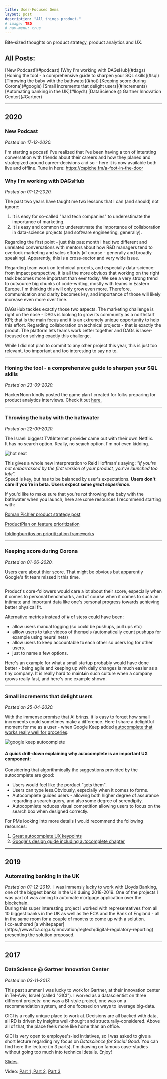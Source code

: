 ```yaml
---
title: User-Focused Gems
layout: post
description: "All things product."
# image: TBD
# nav-menu: true
---
```


Bite-sized thoughts on product strategy, product analytics and UX.

<h2>All Posts:</h2>
[New Podcast!](#podcast)
[Why I'm working with DAGsHub](#dags)
[Honing the tool - a comprehensive guide to sharpen your SQL skills](#sql)
[Throwing the baby with the bathwater](#hot)
[Keeping score during Corona](#google)
[Small increments that delight users](#increments)
[Automating banking in the UK](#lloyds)
[DataScience @ Gartner Innovation Center](#Gartner)

---

<h2>2020</h2>

<h3><a id="podcast">New Podcast</a></h3>
<i>Posted on 17-12-2020.</i>

I'm starting a pocast!
I've realized that I've been having a ton of intersting conversation with friends about their careers and how they planed and strategized around career-decisions and so - here it is now available both live and offline. Tune in here:
<a href="https://capiche.fm/a-foot-in-the-door">https://capiche.fm/a-foot-in-the-door</a>


<h3><a id="dags">Why I'm working with DAGsHub</a></h3>
<i>Posted on 01-12-2020.</i>


The past two years have taught me two lessons that I can (and should) not ignore:
1. It is easy for so-called "hard tech companies" to underestimate the importance of marketing.
2. It is easy and common to underestimate the importance of collaboration in data-science projects (and software engineering, generally).

Regarding the first point - just this past month I had two different and unrelated conversations with mentors about how R&D managers tend to overlook marketing and sales efforts (of course - generally and broadly speaking). Apparently, this is a cross-sector and very wide issue.

Regarding team work on technical projects, and especially data-science: from impact perspective, it is all the more obviuos that working on the right task becomes more important than ever today. We see a very strong trend to outsource big chunks of code-writing, mostly with teams in Eastern Europe. I'm thinking this will only grow even more. Therefore, communication and clarity becomes key, and importance of those will likely increase even more over time.

DAGsHub tackles exactly those two aspects. The marketing challenge is right on the nose - DAGs is looking to grow its community as a northstart KPI; that is the main focus and it is an extremely unique opportunity to help this effort.
Regarding collaboration on technical projects  - that is exactly the produt. The platform lets teams work better together and DAGs is laser-focused on solving exactly this challenge.

While I did not plan to commit to any other project this year, this is just too relevant, too important and too interesting to say no to.

---


<h3 id = "sql">Honing the tool - a comprehensive guide to sharpen your SQL skills</h3>
<i>Posted on 23-09-2020.</i>

HackerNoon kindly posted the game plan I created for folks preparing for product analytics interviews.
Check it out [here.](https://hackernoon.com/an-essential-plan-to-get-your-sql-knowledge-ready-for-interviews-xc3a3te0)

---

<h3 id="hot">Throwing the baby with the bathwater</h3>
<i>Posted on 22-09-2020.</i>

The Israeli biggest TV&Internet provider came out with their own Netflix.<br>
It has no search option. Really, no search option. I'm not even kidding.

<img src="{% link /assets/images/hotNetflixFake.jpeg %}" alt="hot next" style="max-width:50%;">

This gives a whole new interpretation to Reid Hoffman's saying:
_"if you're not embarrassed by the first version of your product, you've launched too late"._<br>
Speed is key, but has to be balanced by user's expectations.
**Users don't care if you're in beta.**
**Users expect some _great experience_.**

If you'd like to make sure that you're not throwing the baby with the bathwater when you launch, here are some resources I recommend starting with:

[Roman Pichler product strategy post](https://romanpichler.com/blog/10-tips-creating-agile-product-roadmap/)

[ProductPlan on feature prioritization](https://productplan.com/strategies-prioritize-product-features/)

[foldingburritos on prioritization frameworks](https://foldingburritos.com/product-prioritization-techniques/)

---

<h3 id="google">Keeping score during Corona</h3>
<i>Posted on 01-06-2020.</i>

Users care about thier score. That might be obvious but apparently Google's fit team missed it this time.

<span class="image right imagerightblog">
<img src="{% link /assets/images/2020-04-25_google_fit_corona.jpg %}" alt="">
</span>

Product's core-followers would care a lot about their score, especially when it comes to personal benchmarks, and of course when it comes to such an intimate and important data like one's personal progress towards achieving better physical fit.

Alternative metrics instead of # of steps could have been:

- allow users manual logging (so could be pushups, pull ups etc)
- alllow users to take videos of themsels (automatically count pushups for example using neural nets)
- allow users to keep accountable to each other so users log for other users.
- just to name a few options.

Here's an example for what a small startup probably would have done better - being agile and keeping up with daily changes is much easier as a tiny company. It is really hard to maintain such culture when a company grows really fast, and here's one example shown.

---

<h3 id="increments">Small increments that delight users</h3>
<i>Posted on 25-04-2020.</i>

With the immense promise that AI brings, it is easy to forget how small increments could sometimes make a difference. Here I share a delightful moment for me as a user - when Google Keep added [autocomplete that works really well for groceries](https://www.forbes.com/sites/anthonykarcz/2016/06/02/google-keep-auto-complete/#343cddcf72a5).

<img src="{% link /assets/images/2020-04-25google_keep.png %}" alt="google keep autocomplete" style="max-width:50%;">

<h4>A quick drill-down explaining why autocomplete is an important UX component:</h4>
Considering that algorithmically the suggestions provided by the autocomplete are good:

- Users would feel like the porduct "gets them".
- Users can type less.Obviously, especially when it comes to forms.
- Autocomplete guides users - allowing both higher degree of assurance regarding a search query, and also some degree of serendipity.
- Autocopmlete reduces visual competition allowing users to focus on the search box when designed correctly.

For PMs looking into more details I would recommend the following resources:

1. [Great autocomplete UX keypoints](https://baymard.com/blog/autocomplete-design)
2. [Google's design guide including autocomplete chapter](https://services.google.com/fh/files/events/pdf_auto_healthcare_playbook.pdf)

---

<h2>2019 </h2>
<h3 id="lloyds">Automating banking in the UK</h3>
<i>Posted on 01-12-2019.</i>

<span class="image right">
<img src="{% link /assets/images/lloyds.png %}" alt="">
</span>
I was immensly lucky to work with Lloyds Banking, one of the biggest banks in the UK during 2018-2019. One of the projects I was part of was aiming to automate mortgage application over the blockchain.
<br>
During this super interesting project I worked with representatives from all 10 biggest banks in the UK as well as the FCA and the Bank of England - all in the same room for a couple of months to come up with a solution.
<br>
I co-authored [a whitepaper](https://www.fca.org.uk/innovation/regtech/digital-regulatory-reporting) presenting the solution proposed.
<br>

---

<h2>2017 </h2>
<h3 id="Gartner">DataScience @ Gartner Innovation Center</h3>
<i>Posted on 03-11-2017.</i>

This past summer I was lucky to work for Gartner, at their innovation center in Tel-Aviv, Israel (called "GICI"). I worked as a datascientist on three different projects: one was a BI-style project, one was on a recommendation system, and one focused on ways to leverage big-data.

GICI is a really unique place to work at. Decisions are all backed with data, all RD is driven by insights well-thought and structurally-considered. Above all of that, the place feels more like home than an office.

GICI is very open to employee's-led initiatives, so I was asked to give a short lecture regarding my focus on *Datascience for Social Good*.
You can find here the lecture (in 3 parts). I'm drawing on famous case-studies without going too much into technical details. Enjoy!

[Slides](https://prezi.com/view/nYhNk9VbloI4GQgxNpnY/).

Video: [Part 1](https://youtu.be/Lz43xL5Zy9I) ,[Part 2](https://youtu.be/XAizq4fZNwc), [Part 3](https://youtu.be/hjvTLD9zV6g)
